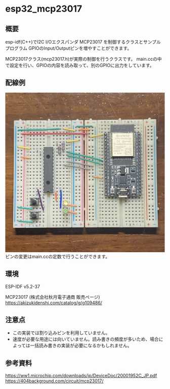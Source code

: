 # esp32_mcp23017

## 概要
esp-idf(C++)でI2C I/Oエクスパンダ MCP23017 を制御するクラスとサンプルプログラム
GPIOのInput/Outputピンを増やすことができます。

MCP23017クラス(mcp23017.h)が実際の制御を行うクラスです。
main.ccの中で設定を行い、GPIOの内容を読み取って、別のGPIOに出力をしています。

## 配線例
![Circuit](docs/esp32_mcp23017_sample_circuit.jpg)
ピンの変更はmain.ccの定数で行うことができます。

## 環境
ESP-IDF v5.2-37

MCP23017 (株式会社秋月電子通商 販売ページ)
https://akizukidenshi.com/catalog/g/g109486/

## 注意点
- この実装では割り込みピンを利用していません。
- 速度が必要な用途には向いていません。読み書きの頻度が多いため、場合によっては一括読み書きの実装が必要になるかもしれません。

## 参考資料
https://ww1.microchip.com/downloads/jp/DeviceDoc/20001952C_JP.pdf
https://404background.com/circuit/mcp23017/

